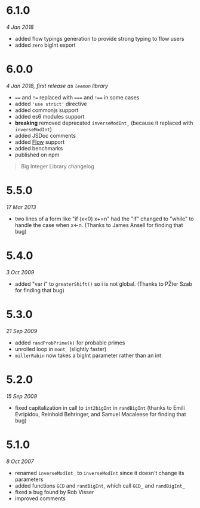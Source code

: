 # 6.1.0
*4 Jan 2018*
- added flow typings generation to provide strong typing to flow users
- added `zero` bigInt export

# 6.0.0
*4 Jan 2018, first release as `leemon` library*
- `==` and `!=` replaced with `===` and `!==` in some cases
- added `'use strict'` directive
- added commonjs support
- added es6 modules support
- **breaking** removed deprecated `inverseModInt_` (because it replaced with `inverseModInt`)
- added JSDoc comments
- added [Flow](https://flow.org/) support
- added benchmarks
- published on npm


> Big Integer Library changelog

# 5.5.0
*17 Mar 2013*
 - two lines of a form like "if (x<0) x+=n" had the "if" changed to "while" to
   handle the case when x<-n. (Thanks to James Ansell for finding that bug)

# 5.4.0
*3 Oct 2009*
 - added "var i" to `greaterShift()` so i is not global. (Thanks to PŽter Szab for finding that bug)

# 5.3.0
*21 Sep 2009*
 - added `randProbPrime(k)` for probable primes
 - unrolled loop in `mont_` (slightly faster)
 - `millerRabin` now takes a bigInt parameter rather than an int

# 5.2.0
*15 Sep 2009*
 - fixed capitalization in call to `int2bigInt` in `randBigInt`
   (thanks to Emili Evripidou, Reinhold Behringer, and Samuel Macaleese for finding that bug)

# 5.1.0
*8 Oct 2007*

 - renamed `inverseModInt_` to `inverseModInt` since it doesn't change its parameters
 - added functions `GCD` and `randBigInt`, which call `GCD_` and `randBigInt_`
 - fixed a bug found by Rob Visser
 - improved comments
